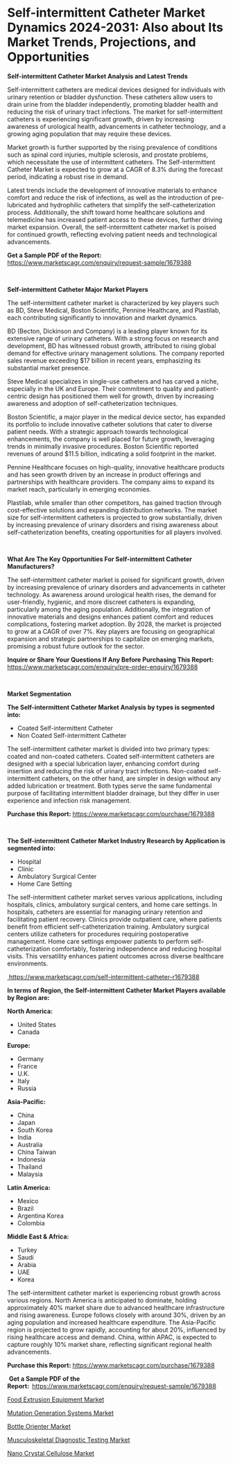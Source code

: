 <p><h1>Self-intermittent Catheter Market Dynamics 2024-2031: Also about Its Market Trends, Projections, and Opportunities</h1></p><p><strong>Self-intermittent Catheter Market Analysis and Latest Trends</strong></p>
<p><p>Self-intermittent catheters are medical devices designed for individuals with urinary retention or bladder dysfunction. These catheters allow users to drain urine from the bladder independently, promoting bladder health and reducing the risk of urinary tract infections. The market for self-intermittent catheters is experiencing significant growth, driven by increasing awareness of urological health, advancements in catheter technology, and a growing aging population that may require these devices.</p><p>Market growth is further supported by the rising prevalence of conditions such as spinal cord injuries, multiple sclerosis, and prostate problems, which necessitate the use of intermittent catheters. The Self-intermittent Catheter Market is expected to grow at a CAGR of 8.3% during the forecast period, indicating a robust rise in demand. </p><p>Latest trends include the development of innovative materials to enhance comfort and reduce the risk of infections, as well as the introduction of pre-lubricated and hydrophilic catheters that simplify the self-catheterization process. Additionally, the shift toward home healthcare solutions and telemedicine has increased patient access to these devices, further driving market expansion. Overall, the self-intermittent catheter market is poised for continued growth, reflecting evolving patient needs and technological advancements.</p></p>
<p><strong>Get a Sample PDF of the Report:&nbsp;</strong> <a href="https://www.marketscagr.com/enquiry/request-sample/1679388?utm_campaign=1339&utm_medium=2&utm_source=Github&utm_content=ia&utm_term=14102024&utm_id=self-intermittent-catheter">https://www.marketscagr.com/enquiry/request-sample/1679388</a></p>
<p>&nbsp;</p>
<p><strong>Self-intermittent Catheter Major Market Players</strong></p>
<p><p>The self-intermittent catheter market is characterized by key players such as BD, Steve Medical, Boston Scientific, Pennine Healthcare, and Plastilab, each contributing significantly to innovation and market dynamics. </p><p>BD (Becton, Dickinson and Company) is a leading player known for its extensive range of urinary catheters. With a strong focus on research and development, BD has witnessed robust growth, attributed to rising global demand for effective urinary management solutions. The company reported sales revenue exceeding $17 billion in recent years, emphasizing its substantial market presence.</p><p>Steve Medical specializes in single-use catheters and has carved a niche, especially in the UK and Europe. Their commitment to quality and patient-centric design has positioned them well for growth, driven by increasing awareness and adoption of self-catheterization techniques.</p><p>Boston Scientific, a major player in the medical device sector, has expanded its portfolio to include innovative catheter solutions that cater to diverse patient needs. With a strategic approach towards technological enhancements, the company is well placed for future growth, leveraging trends in minimally invasive procedures. Boston Scientific reported revenues of around $11.5 billion, indicating a solid footprint in the market.</p><p>Pennine Healthcare focuses on high-quality, innovative healthcare products and has seen growth driven by an increase in product offerings and partnerships with healthcare providers. The company aims to expand its market reach, particularly in emerging economies.</p><p>Plastilab, while smaller than other competitors, has gained traction through cost-effective solutions and expanding distribution networks. The market size for self-intermittent catheters is projected to grow substantially, driven by increasing prevalence of urinary disorders and rising awareness about self-catheterization benefits, creating opportunities for all players involved.</p></p>
<p>&nbsp;</p>
<p><strong>What Are The Key Opportunities For Self-intermittent Catheter Manufacturers?</strong></p>
<p><p>The self-intermittent catheter market is poised for significant growth, driven by increasing prevalence of urinary disorders and advancements in catheter technology. As awareness around urological health rises, the demand for user-friendly, hygienic, and more discreet catheters is expanding, particularly among the aging population. Additionally, the integration of innovative materials and designs enhances patient comfort and reduces complications, fostering market adoption. By 2028, the market is projected to grow at a CAGR of over 7%. Key players are focusing on geographical expansion and strategic partnerships to capitalize on emerging markets, promising a robust future outlook for the sector.</p></p>
<p><strong>Inquire or Share Your Questions If Any Before Purchasing This Report:</strong> <a href="https://www.marketscagr.com/enquiry/pre-order-enquiry/1679388?utm_campaign=1339&utm_medium=2&utm_source=Github&utm_content=ia&utm_term=14102024&utm_id=self-intermittent-catheter">https://www.marketscagr.com/enquiry/pre-order-enquiry/1679388</a></p>
<p>&nbsp;</p>
<p><strong>Market Segmentation</strong></p>
<p><strong>The Self-intermittent Catheter Market Analysis by types is segmented into:</strong></p>
<p><ul><li>Coated Self-intermittent Catheter</li><li>Non Coated Self-intermittent Catheter</li></ul></p>
<p><p>The self-intermittent catheter market is divided into two primary types: coated and non-coated catheters. Coated self-intermittent catheters are designed with a special lubrication layer, enhancing comfort during insertion and reducing the risk of urinary tract infections. Non-coated self-intermittent catheters, on the other hand, are simpler in design without any added lubrication or treatment. Both types serve the same fundamental purpose of facilitating intermittent bladder drainage, but they differ in user experience and infection risk management.</p></p>
<p><strong>Purchase this Report:&nbsp;</strong><a href="https://www.marketscagr.com/purchase/1679388?utm_campaign=1339&utm_medium=2&utm_source=Github&utm_content=ia&utm_term=14102024&utm_id=self-intermittent-catheter">https://www.marketscagr.com/purchase/1679388</a></p>
<p>&nbsp;</p>
<p><strong>The Self-intermittent Catheter Market Industry Research by Application is segmented into:</strong></p>
<p><ul><li>Hospital</li><li>Clinic</li><li>Ambulatory Surgical Center</li><li>Home Care Setting</li></ul></p>
<p><p>The self-intermittent catheter market serves various applications, including hospitals, clinics, ambulatory surgical centers, and home care settings. In hospitals, catheters are essential for managing urinary retention and facilitating patient recovery. Clinics provide outpatient care, where patients benefit from efficient self-catheterization training. Ambulatory surgical centers utilize catheters for procedures requiring postoperative management. Home care settings empower patients to perform self-catheterization comfortably, fostering independence and reducing hospital visits. This versatility enhances patient outcomes across diverse healthcare environments.</p></p>
<p><a href="https://www.marketscagr.com/self-intermittent-catheter-r1679388?utm_campaign=1339&utm_medium=2&utm_source=Github&utm_content=ia&utm_term=14102024&utm_id=self-intermittent-catheter">&nbsp;https://www.marketscagr.com/self-intermittent-catheter-r1679388</a></p>
<p><strong>In terms of Region, the Self-intermittent Catheter Market Players available by Region are:</strong></p>
<p>
    <p> <strong> North America: </strong>
        <ul>
            <li>United States</li>
            <li>Canada</li>
        </ul>
        </p> 
    <p> <strong> Europe: </strong>
        <ul>
            <li>Germany</li>
            <li>France</li>
            <li>U.K.</li>
            <li>Italy</li>
            <li>Russia</li>
        </ul>
        </p> 
    <p> <strong> Asia-Pacific: </strong>
        <ul>
            <li>China</li>
            <li>Japan</li>
            <li>South Korea</li>
            <li>India</li>
            <li>Australia</li>
            <li>China Taiwan</li>
            <li>Indonesia</li>
            <li>Thailand</li>
            <li>Malaysia</li>
        </ul>
        </p> 
    <p> <strong> Latin America: </strong>
        <ul>
            <li>Mexico</li>
            <li>Brazil</li>
            <li>Argentina Korea</li>
            <li>Colombia</li>
        </ul>
        </p> 
    <p> <strong> Middle East & Africa: </strong>
        <ul>
            <li>Turkey</li>
            <li>Saudi</li>
            <li>Arabia</li>
            <li>UAE</li>
            <li>Korea</li>
        </ul>
    </p>
    </p>
<p><p>The self-intermittent catheter market is experiencing robust growth across various regions. North America is anticipated to dominate, holding approximately 40% market share due to advanced healthcare infrastructure and rising awareness. Europe follows closely with around 30%, driven by an aging population and increased healthcare expenditure. The Asia-Pacific region is projected to grow rapidly, accounting for about 20%, influenced by rising healthcare access and demand. China, within APAC, is expected to capture roughly 10% market share, reflecting significant regional health advancements.</p></p>
<p><strong>Purchase this Report: </strong><a href="https://www.marketscagr.com/purchase/1679388?utm_campaign=1339&utm_medium=2&utm_source=Github&utm_content=ia&utm_term=14102024&utm_id=self-intermittent-catheter">https://www.marketscagr.com/purchase/1679388</a></p>
<p>&nbsp;<strong>Get a Sample PDF of the Report:&nbsp;&nbsp;</strong><a href="https://www.marketscagr.com/enquiry/request-sample/1679388?utm_campaign=1339&utm_medium=2&utm_source=Github&utm_content=ia&utm_term=14102024&utm_id=self-intermittent-catheter">https://www.marketscagr.com/enquiry/request-sample/1679388</a></p>
<p><strong></strong></p>
<p><p><a href="https://github.com/cecilebbruhter/Market-Research-Report-List-1/blob/main/food-extrusion-equipment-market.md?utm_campaign=1339&utm_medium=2&utm_source=Github&utm_content=ia&utm_term=14102024&utm_id=self-intermittent-catheter">Food Extrusion Equipment Market</a></p><p><a href="https://www.linkedin.com/pulse/comprehensive-mutation-generation-systems-market-report-segmentation-i7eef?utm_campaign=1339&utm_medium=2&utm_source=Github&utm_content=ia&utm_term=14102024&utm_id=self-intermittent-catheter">Mutation Generation Systems Market</a></p><p><a href="https://github.com/doyeme32g/Market-Research-Report-List-1/blob/main/bottle-orienter-market.md?utm_campaign=1339&utm_medium=2&utm_source=Github&utm_content=ia&utm_term=14102024&utm_id=self-intermittent-catheter">Bottle Orienter Market</a></p><p><a href="https://www.linkedin.com/pulse/pulse-musculoskeletal-diagnostic-testing-rhythms-change-market-gzbff?utm_campaign=1339&utm_medium=2&utm_source=Github&utm_content=ia&utm_term=14102024&utm_id=self-intermittent-catheter">Musculoskeletal Diagnostic Testing Market</a></p><p><a href="https://www.linkedin.com/pulse/nano-crystal-cellulose-market-evolution-key-trends-regional-zxfzf?utm_campaign=1339&utm_medium=2&utm_source=Github&utm_content=ia&utm_term=14102024&utm_id=self-intermittent-catheter">Nano Crystal Cellulose Market</a></p></p>